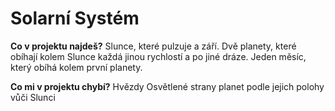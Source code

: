 # Solarní Systém
**Co v projektu najdeš?**
  Slunce, které pulzuje a září.
  Dvě planety, které obíhají kolem Slunce každá jinou rychlostí a po jiné dráze.
  Jeden měsíc, který obíhá kolem první planety.


  **Co mi v projektu chybí?**
  Hvězdy
  Osvětlené strany planet podle jejich polohy vůči Slunci

